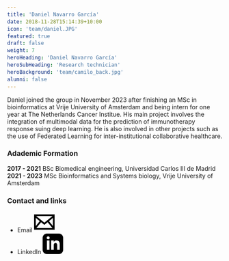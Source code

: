 ```yaml
---
title: 'Daniel Navarro García'
date: 2018-11-28T15:14:39+10:00
icon: 'team/daniel.JPG'
featured: true
draft: false
weight: 7
heroHeading: 'Daniel Navarro García'
heroSubHeading: 'Research technician'
heroBackground: 'team/camilo_back.jpg'
alumni: false
---
```


Daniel joined the group in November 2023 after finishing an MSc in bioinformatics at Vrije University of Amsterdam and being intern for one year at The Netherlands Cancer Institue. His main project involves the integration of multimodal data for the prediction of immunotherapy response suing deep learning. He is also involved in other projects such as the use of Federated Learning for inter-institutional collaborative healthcare. 

### Adademic Formation

**2017 - 2021** BSc Biomedical engineering, Universidad Carlos III de Madrid
**2021 - 2023** MSc Bioinformatics and Systems biology, Vrije University of Amsterdam


### Contact and links
- Email [![profile](/social/mail.svg)](mailto:danielnavarro@vhio.net)
- LinkedIn [![profile](/social/linkedin.svg)](http://linkedin.com/in/daniel-navarro-garc%C3%ADa)




